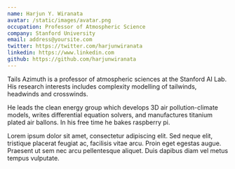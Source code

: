 ```yaml
---
name: Harjun Y. Wiranata
avatar: /static/images/avatar.png
occupation: Professor of Atmospheric Science
company: Stanford University
email: address@yoursite.com
twitter: https://twitter.com/harjunwiranata
linkedin: https://www.linkedin.com
github: https://github.com/harjunwiranata
---
```


Tails Azimuth is a professor of atmospheric sciences at the Stanford AI Lab. His research interests includes complexity modelling of tailwinds, headwinds and crosswinds.

He leads the clean energy group which develops 3D air pollution-climate models, writes differential equation solvers, and manufactures titanium plated air ballons. In his free time he bakes raspberry pi.

Lorem ipsum dolor sit amet, consectetur adipiscing elit. Sed neque elit, tristique placerat feugiat ac, facilisis vitae arcu. Proin eget egestas augue. Praesent ut sem nec arcu pellentesque aliquet. Duis dapibus diam vel metus tempus vulputate.
